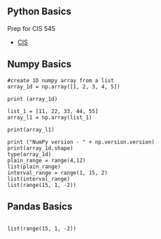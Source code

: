 
## Python Basics

Prep for CIS 545
* [CIS](https://sites.google.com/seas.upenn.edu/cis545/home)


## Numpy Basics

```
#create 1D numpy array from a list
array_1d = np.array([1, 2, 3, 4, 5])

print (array_1d)

list_1 = [11, 22, 33, 44, 55]
array_l1 = np.array(list_1)

print(array_l1)

print ("NumPy version - " + np.version.version)
print(array_1d.shape)
type(array_1d)
plain_range = range(4,12)
list(plain_range)
interval_range = range(1, 15, 2)
list(interval_range)
list(range(15, 1, -2))

```

## Pandas Basics
```

list(range(15, 1, -2))

```
